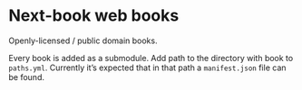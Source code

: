 # Next-book web books

Openly-licensed / public domain books.

Every book is added as a submodule. Add path to the directory with book to `paths.yml`.
Currently it’s expected that in that path a `manifest.json` file can be found.

